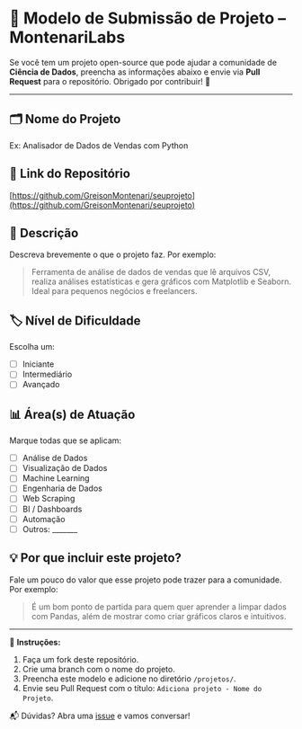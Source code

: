 
# 🧩 Modelo de Submissão de Projeto – MontenariLabs

Se você tem um projeto open-source que pode ajudar a comunidade de **Ciência de Dados**, preencha as informações abaixo e envie via **Pull Request** para o repositório. Obrigado por contribuir! 🚀

---

## 🗂 Nome do Projeto

Ex: Analisador de Dados de Vendas com Python

## 🔗 Link do Repositório

[https://github.com/GreisonMontenari/seuprojeto](https://github.com/GreisonMontenari/seuprojeto)


## 🧠 Descrição

Descreva brevemente o que o projeto faz. Por exemplo:

> Ferramenta de análise de dados de vendas que lê arquivos CSV, realiza análises estatísticas e gera gráficos com Matplotlib e Seaborn. Ideal para pequenos negócios e freelancers.

## 🏷 Nível de Dificuldade

Escolha um:

- [ ] Iniciante
- [ ] Intermediário
- [ ] Avançado

## 📊 Área(s) de Atuação

Marque todas que se aplicam:

- [ ] Análise de Dados
- [ ] Visualização de Dados
- [ ] Machine Learning
- [ ] Engenharia de Dados
- [ ] Web Scraping
- [ ] BI / Dashboards
- [ ] Automação
- [ ] Outros: _______

## 💡 Por que incluir este projeto?

Fale um pouco do valor que esse projeto pode trazer para a comunidade. Por exemplo:

> É um bom ponto de partida para quem quer aprender a limpar dados com Pandas, além de mostrar como criar gráficos claros e intuitivos.

---

📌 **Instruções:**
1. Faça um fork deste repositório.
2. Crie uma branch com o nome do projeto.
3. Preencha este modelo e adicione no diretório `/projetos/`.
4. Envie seu Pull Request com o título: `Adiciona projeto - Nome do Projeto`.

📬 Dúvidas? Abra uma [issue](https://github.com/GreisonMontenari/MontenariLabs/issues) e vamos conversar!
